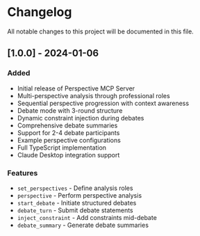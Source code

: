 # Changelog

All notable changes to this project will be documented in this file.

## [1.0.0] - 2024-01-06

### Added
- Initial release of Perspective MCP Server
- Multi-perspective analysis through professional roles
- Sequential perspective progression with context awareness
- Debate mode with 3-round structure
- Dynamic constraint injection during debates
- Comprehensive debate summaries
- Support for 2-4 debate participants
- Example perspective configurations
- Full TypeScript implementation
- Claude Desktop integration support

### Features
- `set_perspectives` - Define analysis roles
- `perspective` - Perform perspective analysis
- `start_debate` - Initiate structured debates
- `debate_turn` - Submit debate statements
- `inject_constraint` - Add constraints mid-debate
- `debate_summary` - Generate debate summaries